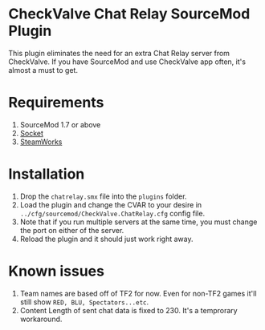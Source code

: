 # CheckValve Chat Relay SourceMod Plugin

This plugin eliminates the need for an extra Chat Relay server from CheckValve. 
If you have SourceMod and use CheckValve app often, it's almost a must to get.

# Requirements
1. SourceMod 1.7 or above
2. [Socket](https://forums.alliedmods.net/showthread.php?t=67640)
3. [SteamWorks](https://forums.alliedmods.net/showthread.php?t=229556)

# Installation
1. Drop the `chatrelay.smx` file into the `plugins` folder.
2. Load the plugin and change the CVAR to your desire in `../cfg/sourcemod/CheckValve.ChatRelay.cfg` config file.
3. Note that if you run multiple servers at the same time, you must change the port on either of the server.
4. Reload the plugin and it should just work right away.

# Known issues
1. Team names are based off of TF2 for now. Even for non-TF2 games it'll still show `RED, BLU, Spectators...etc`.
2. Content Length of sent chat data is fixed to 230. It's a temprorary workaround.
